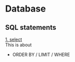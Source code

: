 # Database


## SQL statements  

[1. select](/sql/select.md)  
  This is about  
  * ORDER BY / LIMIT / WHERE  
 
 
 
